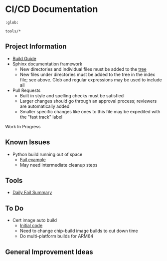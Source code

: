 # CI/CD Documentation

```{toctree}
:glob:

tools/*
```

## Project Information

-   [Build Guide](../guides/BUILDING.html)
-   Sphinx documentation framework
    -   New directories and individual files must be added to the [tree](https://github.com/project-chip/connectedhomeip/blob/master/docs/index.md)
    -   New files under directories must be added to the tree in the index file; see above. Glob and regular expressions may be used to include all
-   Pull Requests
    -   Built in style and spelling checks must be satisfied
    -   Larger changes should go through an approval process; reviewers are automatically added
    -   Smaller specific changes like ones to this file may be expedited with the "fast track" label

Work In Progress

## Known Issues

-   Python build running out of space
    -   [Fail example](https://github.com/project-chip/connectedhomeip/actions/runs/6239660536/job/16938053552?pr=29333)
    -   May need intermediate cleanup steps

## Tools

-   [Daily Fail Summary](tools/daily_fail_summary.html)

## To Do

-   Cert image auto build
    -   [Initial code](https://github.com/woody-apple/connectedhomeip/tree/build-cert-bins)
    -   Need to change chip-build image builds to cut down time
    -   Do multi-platform builds for ARM64

## General Improvement Ideas
